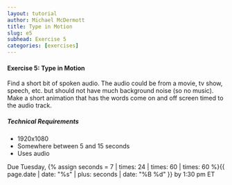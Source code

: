 ```yaml
---
layout: tutorial
author: Michael McDermott
title: Type in Motion
slug: e5
subhead: Exercise 5
categories: [exercises]
---
```

#### Exercise 5: Type in Motion
Find a short bit of spoken audio. The audio could be from a movie, tv show, speech, etc. but should not have much background noise (so no music). Make a short animation that has the words come on and off screen timed to the audio track.


##### Technical Requirements
* 1920x1080
* Somewhere between 5 and 15 seconds
* Uses audio

<span class="due">Due Tuesday, {% assign seconds = 7 | times: 24 | times: 60 | times: 60 %}{{ page.date | date: "%s" | plus: seconds | date: "%B %d" }} by 1:30 pm ET</span>
